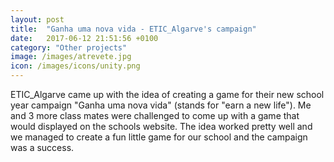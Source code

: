 ```yaml
---
layout: post
title:  "Ganha uma nova vida - ETIC_Algarve's campaign"
date:   2017-06-12 21:51:56 +0100
category: "Other projects"
image: /images/atrevete.jpg
icon: /images/icons/unity.png
---
```


ETIC_Algarve came up with the idea of creating a game for their new school year campaign "Ganha uma nova vida" (stands for "earn a new life"). Me and 3 more class mates were challenged to come up with a game that would displayed on the schools website. The idea worked pretty well and we managed to create a fun little game for our school and the campaign was a success.
